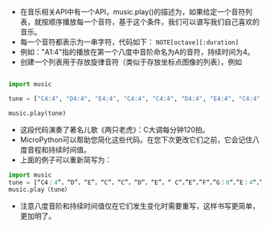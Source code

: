 - 在音乐相关API中有一个API，music.play()的描述为，如果给定一个音符列表，就按顺序播放每一个音符，基于这个条件，我们可以谱写我们自己喜欢的音乐。
- 每一个音符都表示为一串字符，代码如下：
```NOTE[octave][:duration]```
- 例如："A1:4"指的播放在第一个八度中音阶命名为A的音符，持续时间为4。
- 创建一个列表用于存放旋律音符（类似于存放坐标点图像的列表），例如

```python

import music

tune = ["C4:4", "D4:4", "E4:4", "C4:4", "C4:4", "D4:4", "E4:4", "C4:4","E4:4", "F4:4", "G4:8", "E4:4", "F4:4", "G4:8","G4:2","A4:2","G4:2","F4:2","E4:4","C4:4","G4:2","A4:2","G4:2","F4:2","E4:4","C4:4","C4:4","G3:4","C4:8","C4:4","G3:4","C4:8"]

music.play(tune)
```

- 这段代码演奏了著名儿歌《两只老虎》：C大调每分钟120拍。
- MicroPython可以帮助您简化这些代码。在您下次更改它们之前，它会记住八度音程和持续时间值。
- 上面的例子可以重新简写为：

```python
import music 
tune = [“C4：4”，“D”，“E”，“C”，“C”，“D”，“E”，“ C“，”E“，”F“，”G：8“，”E：4“，”F“，”G：8“] 
music.play（tune）

```

- 注意八度音阶和持续时间值仅在它们发生变化时需要重写，这样书写更简单，更加明了。
